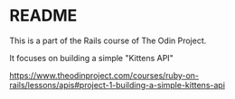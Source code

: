 # README

This is a part of the Rails course of The Odin Project.

It focuses on building a simple "Kittens API"

https://www.theodinproject.com/courses/ruby-on-rails/lessons/apis#project-1-building-a-simple-kittens-api


